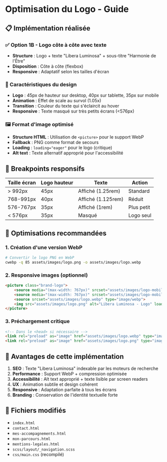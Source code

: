 # Optimisation du Logo - Guide

## 📋 Implémentation réalisée

### ✅ Option 1B - Logo côte à côte avec texte
- **Structure** : Logo + texte "Libera Luminosa" + sous-titre "Harmonie de l'Être"
- **Disposition** : Côte à côte (flexbox)
- **Responsive** : Adaptatif selon les tailles d'écran

### 🎨 Caractéristiques du design
- **Logo** : 45px de hauteur sur desktop, 40px sur tablette, 35px sur mobile
- **Animation** : Effet de scale au survol (1.05x)
- **Transition** : Couleur du texte qui s'éclaircit au hover
- **Responsive** : Texte masqué sur très petits écrans (<576px)

### 🖼️ Format d'image optimisé
- **Structure HTML** : Utilisation de `<picture>` pour le support WebP
- **Fallback** : PNG comme format de secours
- **Loading** : `loading="eager"` pour le logo (critique)
- **Alt text** : Texte alternatif approprié pour l'accessibilité

## 📱 Breakpoints responsifs

| Taille écran | Logo hauteur | Texte | Action |
|-------------|--------------|-------|---------|
| > 992px     | 45px        | Affiché (1.25rem) | Standard |
| 768-991px   | 40px        | Affiché (1.125rem) | Réduit |
| 576-767px   | 35px        | Affiché (1rem) | Plus petit |
| < 576px     | 35px        | Masqué | Logo seul |

## 🔧 Optimisations recommandées

### 1. Création d'une version WebP
```bash
# Convertir le logo PNG en WebP
cwebp -q 85 assets/images/logo.png -o assets/images/logo.webp
```

### 2. Responsive images (optionnel)
```html
<picture class="brand-logo">
    <source media="(max-width: 767px)" srcset="assets/images/logo-mobile.webp" type="image/webp">
    <source media="(max-width: 767px)" srcset="assets/images/logo-mobile.png">
    <source srcset="assets/images/logo.webp" type="image/webp">
    <img src="assets/images/logo.png" alt="Libera Luminosa - Logo" loading="eager">
</picture>
```

### 3. Préchargement critique
```html
<!-- Dans le <head> si nécessaire -->
<link rel="preload" as="image" href="assets/images/logo.webp" type="image/webp">
<link rel="preload" as="image" href="assets/images/logo.png" type="image/png">
```

## 🎯 Avantages de cette implémentation

1. **SEO** : Texte "Libera Luminosa" indexable par les moteurs de recherche
2. **Performance** : Support WebP + compression optimisée
3. **Accessibilité** : Alt text approprié + texte lisible par screen readers
4. **UX** : Animation subtile et design cohérent
5. **Responsive** : Adaptation parfaite à tous les écrans
6. **Branding** : Conservation de l'identité textuelle forte

## 📄 Fichiers modifiés
- `index.html`
- `contact.html`
- `mes-accompagnements.html`
- `mon-parcours.html`
- `mentions-legales.html`
- `scss/layout/_navigation.scss`
- `css/main.css` (recompilé)

